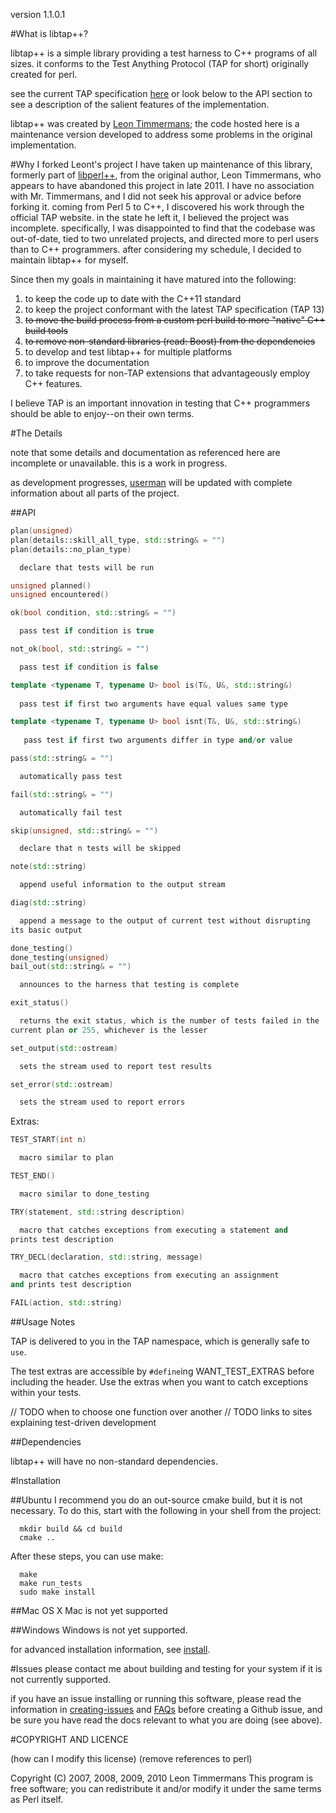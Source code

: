 version 1.1.0.1

#What is libtap++?

  libtap++ is a simple library providing a test harness to C++ programs of all sizes.
it conforms to the Test Anything Protocol (TAP for short) originally created for
perl.

  see the current TAP specification [here](https://testanything.org/tap-version-13-specification.html) or look below to the API section to see                                                       a description of the salient features of the implementation. 

  libtap++ was created by [Leon Timmermans](https://github.com/Leont); the code hosted here is a
maintenance version developed to address some problems in the original implementation.

#Why I forked Leont's project
  I have taken up maintenance of this library, formerly part
of [libperl++](https://github.com/Leont/libperl--), from the original author, Leon Timmermans, who appears to have
abandoned this project in late 2011. I have no association with Mr. Timmermans,
and I did not seek his approval or advice before forking it. coming from Perl 5 to 
C++, I discovered his work through the official TAP website. in the state he left it, 
I believed the project was incomplete. specifically, I was disappointed to find
that the codebase was out-of-date, tied to two unrelated projects, and
directed more to perl users than to C++ programmers. after considering my schedule,
I decided to maintain libtap++ for myself.

  Since then my goals in maintaining it have matured into the following:
1. to keep the code up to date with the C++11 standard
2. to keep the project conformant with the latest TAP specification (TAP 13)
3. ~~to move the build process from a custom perl build to more "native" C++ build tools~~
4. ~~to remove non-standard libraries (read: Boost) from the dependencies~~
5. to develop and test libtap++ for multiple platforms
6. to improve the documentation
7. to take requests for non-TAP extensions that advantageously employ C++ features.

  I believe TAP is an important innovation in testing that C++ programmers should
be able to enjoy--on their own terms.

#The Details

  note that some details and documentation as referenced here are incomplete or
unavailable. this is a work in progress.

  as development progresses, [userman](./doc/userman.md) will be updated with complete 
information about all parts of the project.

##API
```c++
plan(unsigned)
plan(details::skill_all_type, std::string& = "")
plan(details::no_plan_type)

  declare that tests will be run

unsigned planned()
unsigned encountered()

ok(bool condition, std::string& = "")

  pass test if condition is true

not_ok(bool, std::string& = "")

  pass test if condition is false

template <typename T, typename U> bool is(T&, U&, std::string&)
      
  pass test if first two arguments have equal values same type

template <typename T, typename U> bool isnt(T&, U&, std::string&)
      
   pass test if first two arguments differ in type and/or value

pass(std::string& = "")

  automatically pass test

fail(std::string& = "")

  automatically fail test

skip(unsigned, std::string& = "")

  declare that n tests will be skipped

note(std::string)

  append useful information to the output stream

diag(std::string)

  append a message to the output of current test without disrupting
its basic output

done_testing()
done_testing(unsigned)
bail_out(std::string& = "")

  announces to the harness that testing is complete

exit_status()

  returns the exit status, which is the number of tests failed in the
current plan or 255, whichever is the lesser

set_output(std::ostream)

  sets the stream used to report test results

set_error(std::ostream)

  sets the stream used to report errors
```

  Extras:
```c++
TEST_START(int n)

  macro similar to plan

TEST_END()

  macro similar to done_testing

TRY(statement, std::string description)

  macro that catches exceptions from executing a statement and
prints test description

TRY_DECL(declaration, std::string, message)

  macro that catches exceptions from executing an assignment
and prints test description

FAIL(action, std::string)

```
##Usage Notes

  TAP is delivered to you in the TAP namespace, which is generally
safe to `use`.

  The test extras are accessible by `#define`ing WANT\_TEST\_EXTRAS
before including the header. Use the extras when you want to catch
exceptions within your tests.

// TODO when to choose one function over another
// TODO links to sites explaining test-driven development

##Dependencies

libtap++ will have no non-standard dependencies.

#Installation

##Ubuntu
  I recommend you do an out-source cmake build, but it is not necessary.
To do this, start with the following in your shell from the project:
  ```shell
    mkdir build && cd build
    cmake ..
  ```

After these steps, you can use make:
  ```shell
    make
    make run_tests
    sudo make install
  ```

##Mac OS X
  Mac is not yet supported

##Windows
  Windows is not yet supported.

  for advanced installation information, see [install](./doc/install.md).

#Issues
  please contact me about building and testing for your system if it
is not currently supported.

  if you have an issue installing or running this software, please
read the information in [creating-issues](./doc/creating-issues.md) and [FAQs](./doc/FAQs.md) before
creating a Github issue, and be sure you have read the docs relevant
to what you are doing (see above).

#COPYRIGHT AND LICENCE

(how can I modify this license)
(remove references to perl)

Copyright (C) 2007, 2008, 2009, 2010 Leon Timmermans
This program is free software; you can redistribute it and/or modify it
under the same terms as Perl itself.
